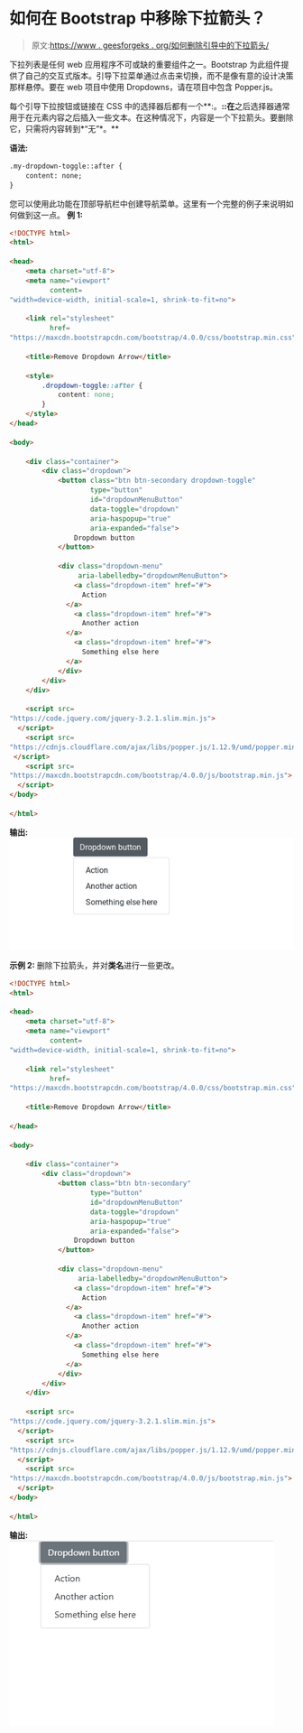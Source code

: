 # 如何在 Bootstrap 中移除下拉箭头？

> 原文:[https://www . geesforgeks . org/如何删除引导中的下拉箭头/](https://www.geeksforgeeks.org/how-to-remove-arrow-in-dropdown-in-bootstrap/)

下拉列表是任何 web 应用程序不可或缺的重要组件之一。Bootstrap 为此组件提供了自己的交互式版本。引导下拉菜单通过点击来切换，而不是像有意的设计决策那样悬停。要在 web 项目中使用 Dropdowns，请在项目中包含 Popper.js。

每个引导下拉按钮或链接在 CSS 中的选择器后都有一个**:。**::在**之后选择器通常用于在元素内容之后插入一些文本。在这种情况下，内容是一个下拉箭头。要删除它，只需将内容转到*“无”*。**

**语法:**

```html
.my-dropdown-toggle::after {
    content: none;
}

```

您可以使用此功能在顶部导航栏中创建导航菜单。这里有一个完整的例子来说明如何做到这一点。
**例 1:**

```html
<!DOCTYPE html>
<html>

<head>
    <meta charset="utf-8">
    <meta name="viewport" 
          content=
"width=device-width, initial-scale=1, shrink-to-fit=no">

    <link rel="stylesheet"
          href=
"https://maxcdn.bootstrapcdn.com/bootstrap/4.0.0/css/bootstrap.min.css" />

    <title>Remove Dropdown Arrow</title>

    <style>
        .dropdown-toggle::after {
            content: none;
        }
    </style>
</head>

<body>

    <div class="container">
        <div class="dropdown">
            <button class="btn btn-secondary dropdown-toggle"
                    type="button"
                    id="dropdownMenuButton" 
                    data-toggle="dropdown" 
                    aria-haspopup="true"
                    aria-expanded="false">
                Dropdown button
            </button>

            <div class="dropdown-menu" 
                 aria-labelledby="dropdownMenuButton">
                <a class="dropdown-item" href="#">
                  Action
              </a>
                <a class="dropdown-item" href="#">
                  Another action
              </a>
                <a class="dropdown-item" href="#">
                  Something else here
              </a>
            </div>
        </div>
    </div>

    <script src=
"https://code.jquery.com/jquery-3.2.1.slim.min.js">
  </script>
    <script src=
"https://cdnjs.cloudflare.com/ajax/libs/popper.js/1.12.9/umd/popper.min.js">
 </script>
    <script src=
"https://maxcdn.bootstrapcdn.com/bootstrap/4.0.0/js/bootstrap.min.js">
  </script>
</body>

</html>
```

**输出:**
![](img/e182e4eb3bf0bfe48c6f73dfc3429382.png)

**示例 2:** 删除下拉箭头，并对**类名**进行一些更改。

```html
<!DOCTYPE html>
<html>

<head>
    <meta charset="utf-8">
    <meta name="viewport" 
          content=
"width=device-width, initial-scale=1, shrink-to-fit=no">

    <link rel="stylesheet" 
          href=
"https://maxcdn.bootstrapcdn.com/bootstrap/4.0.0/css/bootstrap.min.css" />

    <title>Remove Dropdown Arrow</title>

</head>

<body>

    <div class="container">
        <div class="dropdown">
            <button class="btn btn-secondary"
                    type="button" 
                    id="dropdownMenuButton" 
                    data-toggle="dropdown" 
                    aria-haspopup="true" 
                    aria-expanded="false">
                Dropdown button
            </button>

            <div class="dropdown-menu" 
                 aria-labelledby="dropdownMenuButton">
                <a class="dropdown-item" href="#">
                  Action
              </a>
                <a class="dropdown-item" href="#">
                  Another action
              </a>
                <a class="dropdown-item" href="#">
                  Something else here
              </a>
            </div>
        </div>
    </div>

    <script src=
"https://code.jquery.com/jquery-3.2.1.slim.min.js">
  </script>
    <script src=
"https://cdnjs.cloudflare.com/ajax/libs/popper.js/1.12.9/umd/popper.min.js">
  </script>
    <script src=
"https://maxcdn.bootstrapcdn.com/bootstrap/4.0.0/js/bootstrap.min.js">
  </script>
</body>

</html>
```

**输出:**
![](img/b7f47a00d9cafaef1a919a7cd62304d4.png)
